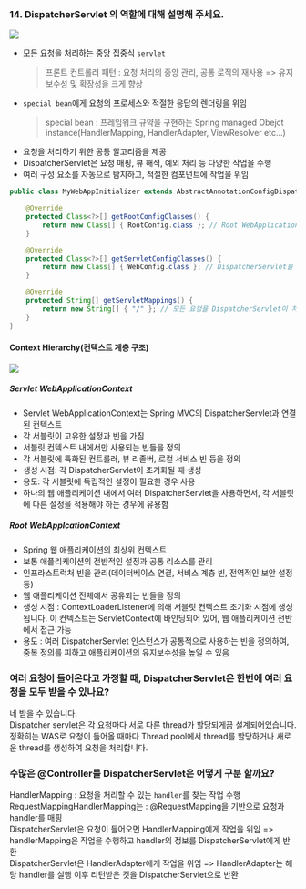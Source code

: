 ### 14. DispatcherServlet 의 역할에 대해 설명해 주세요.
![](https://velog.velcdn.com/images/uiurihappy/post/25184886-967d-482f-ac8a-3f56ab4e174d/image.png)
- 모든 요청을 처리하는 중앙 집중식 `servlet`
    > 프론트 컨트롤러 패턴 : 요청 처리의 중앙 관리, 공통 로직의 재사용 => 유지보수성 및 확장성을 크게 향상
- `special bean`에게 요청의 프로세스와 적절한 응답의 렌더링을 위임
    > special bean : 프레임워크 규약을 구현하는 Spring managed Obejct instance(HandlerMapping, HandlerAdapter, ViewResolver etc...)
- 요청을 처리하기 위한 공통 알고리즘을 제공
-  DispatcherServlet은 요청 매핑, 뷰 해석, 예외 처리 등 다양한 작업을 수행
-  여러 구성 요소를 자동으로 탐지하고, 적절한 컴포넌트에 작업을 위임
```java
public class MyWebAppInitializer extends AbstractAnnotationConfigDispatcherServletInitializer {

    @Override
    protected Class<?>[] getRootConfigClasses() {
        return new Class[] { RootConfig.class }; // Root WebApplicationContext 설정
    }

    @Override
    protected Class<?>[] getServletConfigClasses() {
        return new Class[] { WebConfig.class }; // DispatcherServlet을 위한 WebApplicationContext 설정
    }

    @Override
    protected String[] getServletMappings() {
        return new String[] { "/" }; // 모든 요청을 DispatcherServlet이 처리하도록 설정
    }
}
```

#### Context Hierarchy(컨텍스트 계층 구조)
![](https://docs.spring.io/spring-framework/reference/_images/mvc-context-hierarchy.png)

##### Servlet WebApplicationContext 
- Servlet WebApplicationContext는 Spring MVC의 DispatcherServlet과 연결된 컨텍스트
- 각 서블릿이 고유한 설정과 빈을 가짐
- 서블릿 컨텍스트 내에서만 사용되는 빈들을 정의
- 각 서블릿에 특화된 컨트롤러, 뷰 리졸버, 로컬 서비스 빈 등을 정의
- 생성 시점: 각 DispatcherServlet이 초기화될 때 생성 
- 용도: 각 서블릿에 독립적인 설정이 필요한 경우 사용
- 하나의 웹 애플리케이션 내에서 여러 DispatcherServlet을 사용하면서, 각 서블릿에 다른 설정을 적용해야 하는 경우에 유용함
##### Root WebApplcationContext
- Spring 웹 애플리케이션의 최상위 컨텍스트 
- 보통 애플리케이션의 전반적인 설정과 공통 리소스를 관리
- 인프라스트럭처 빈을 관리(데이터베이스 연결, 서비스 계층 빈, 전역적인 보안 설정 등)
- 웹 애플리케이션 전체에서 공유되는 빈들을 정의
- 생성 시점 : ContextLoaderListener에 의해 서블릿 컨텍스트 초기화 시점에 생성됩니다. 이 컨텍스트는 ServletContext에 바인딩되어 있어, 웹 애플리케이션 전반에서 접근 가능
- 용도 : 여러 DispatcherServlet 인스턴스가 공통적으로 사용하는 빈을 정의하여, 중복 정의를 피하고 애플리케이션의 유지보수성을 높일 수 있음
### 여러 요청이 들어온다고 가정할 때, DispatcherServlet은 한번에 여러 요청을 모두 받을 수 있나요?
네 받을 수 있습니다.   
Dispatcher servlet은 각 요청마다 서로 다른 thread가 할당되게끔 설계되어있습니다.   
정확히는 WAS로 요청이 들어올 때마다 Thread pool에서 thread를 할당하거나 새로운 thread를 생성하여 요청을 처리합니다.   

### 수많은 @Controller를 DispatcherServlet은 어떻게 구분 할까요?
HandlerMapping : 요청을 처리할 수 있는 `handler`를 찾는 작업 수행   
RequestMappingHandlerMapping는 : @RequestMapping을 기반으로 요청과 handler를 매핑   
DispatcherServlet은 요청이 들어오면 HandlerMapping에게 작업을 위임 => handlerMapping은 작업을 수행하고 handler의 정보를 DispatcherServlet에게 반환   
DispatcherServlet은 HandlerAdapter에게 작업을 위임 => HandlerAdapter는 해당 handler를 실행 
이후 리턴받은 것을 DispatcherServlet으로 반환

